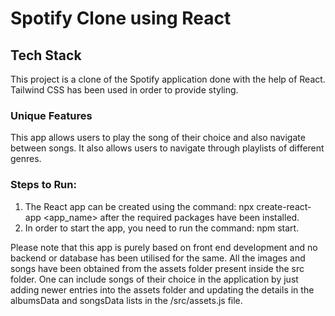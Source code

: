 # Spotify Clone using React

## Tech Stack
This project is a clone of the Spotify application done with the help of React. Tailwind CSS has been used in order to provide styling.

### Unique Features
This app allows users to play the song of their choice and also navigate between songs. It also allows users to navigate through playlists of different genres.

### Steps to Run:
1. The React app can be created using the command: npx create-react-app <app_name> after the required packages have been installed.
2. In order to start the app, you need to run the command: npm start.

Please note that this app is purely based on front end development and no backend or database has been utilised for the same. All the images and songs have been obtained from the assets folder present inside the src folder. One can include songs of their choice in the application by just adding newer entries into the assets folder and updating the details in the albumsData and songsData lists in the /src/assets.js file.
